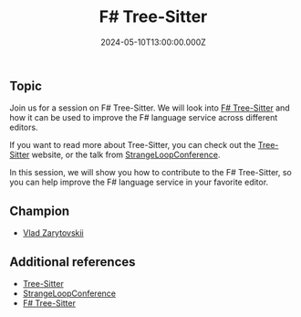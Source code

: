 ﻿---
title: "F# Tree-Sitter"
preview: "F# Tree-Sitter"
isDraft: true
date: 2024-05-10T13:00:00.000Z
slug: "2024/05/10"
champion: "Vlad Zarytovskii"
zoomLink: "https://us06web.zoom.us/j/89006467323?pwd=X8uyXMLAJ8IK0WkErKnhK1ehIzOHXD.1"
zoomPasscode: "tree"
issueLink: ""
company: "Microsoft"
youtubeId: ""
---

## Topic

Join us for a session on F# Tree-Sitter. We will look into [F# Tree-Sitter](https://github.com/ionide/tree-sitter-fsharp) and how it can be used to improve the F# language service across different editors.

If you want to read more about Tree-Sitter, you can check out the [Tree-Sitter](https://tree-sitter.github.io/tree-sitter/) website, or the talk from [StrangeLoopConference](https://www.youtube.com/watch?v=Jes3bD6P0To&ab_channel=StrangeLoopConference).

In this session, we will show you how to contribute to the F# Tree-Sitter, so you can help improve the F# language service in your favorite editor.

## Champion

- [Vlad Zarytovskii](https://twitter.com/vzarytovskii)

## Additional references

- [Tree-Sitter](https://tree-sitter.github.io/tree-sitter/)
- [StrangeLoopConference](https://www.youtube.com/watch?v=Jes3bD6P0To&ab_channel=StrangeLoopConference)
- [F# Tree-Sitter](https://github.com/ionide/tree-sitter-fsharp)

